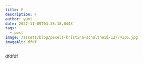 ```yaml
---
title: F
description: F
author: yumi
date: 2022-11-09T03:38:18.044Z
tags:
  - post
image: /assets/blog/pexels-kristina-schultheiß-12774136.jpg
imageAlt: dfdf
---
```

d﻿fdfdf